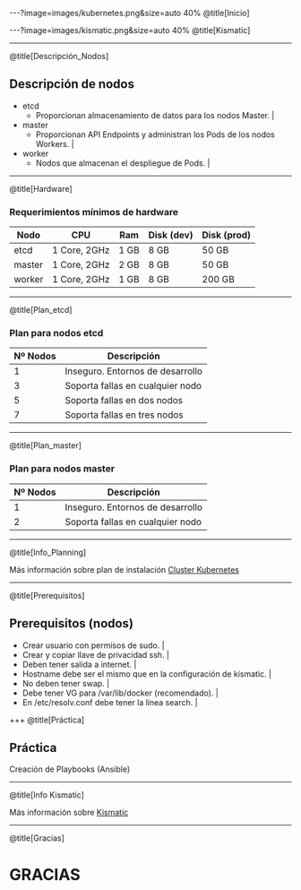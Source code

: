 ---?image=images/kubernetes.png&size=auto 40%
@title[Inicio]

---?image=images/kismatic.png&size=auto 40%
@title[Kismatic]

---
@title[Descripción_Nodos]

## Descripción de nodos

- etcd
  - Proporcionan almacenamiento de datos para los nodos Master. |
- master
  - Proporcionan API Endpoints y administran los Pods de los nodos Workers. |
- worker
  - Nodos que almacenan el despliegue de Pods. |


---
@title[Hardware]

### Requerimientos mínimos de hardware

Nodo | CPU           | Ram  | Disk (dev) | Disk (prod)
---  | ---           | ---  | ---  | ---
etcd   | 1 Core, 2GHz | 1 GB | 8 GB | 50 GB
master | 1 Core, 2GHz | 2 GB | 8 GB | 50 GB
worker | 1 Core, 2GHz | 1 GB | 8 GB | 200 GB


---
@title[Plan_etcd]

### Plan para nodos etcd


Nº Nodos | Descripción
---          | ---
1        | Inseguro. Entornos de desarrollo
3        | Soporta fallas en cualquier nodo
5        | Soporta fallas en dos nodos
7        | Soporta fallas en tres nodos

---
@title[Plan_master]

### Plan para nodos master

Nº Nodos | Descripción
---      | --- 
1        | Inseguro. Entornos de desarrollo
2        | Soporta fallas en cualquier nodo

---
@title[Info_Planning]

Más información sobre plan de instalación [Cluster Kubernetes](https://github.com/apprenda/kismatic/blob/master/docs/plan.md)

---
@title[Prerequisitos]

## Prerequisitos (nodos)

- Crear usuario con permisos de sudo. |
- Crear y copiar llave de privacidad ssh. |
- Deben tener salida a internet. |
- Hostname debe ser el mismo que en la configuración de kismatic. |
- No deben tener swap. |
- Debe tener VG para /var/lib/docker (recomendado). |
- En /etc/resolv.conf debe tener la línea search.  |

+++
@title[Práctica]
## Práctica

Creación de Playbooks (Ansible)

---
@title[Info Kismatic]

Más información sobre [Kismatic](https://github.com/apprenda/kismatic)

---
@title[Gracias]

# GRACIAS